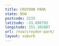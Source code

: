```yaml
---
title: CROYDON PARK
state: NSW
postcode: 2133
latitude: -33.898793
longitude: 151.102087
url: /nsw/croydon-park/
layout: suburb
---
```

